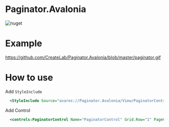 # Paginator.Avalonia
![nuget](https://www.nuget.org/packages/Paginator.Avalonia)

# Example

https://github.com/CreateLab/Paginator.Avalonia/blob/master/paginator.gif

# How to use
Add `StyleInclude`
```xml
  <StyleInclude Source="avares://Paginator.Avalonia/View/PaginatorControl.xaml" />
```

Add Control
```xml
  <controls:PaginatorControl Name="PaginatorControl" Grid.Row="1" PageCount="7" PageNumb="{Binding CurrentPage,Mode=TwoWay}" />
```
